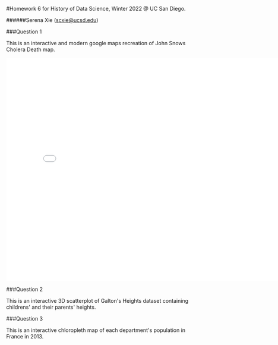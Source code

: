 #Homework 6 for History of Data Science, Winter 2022 @ UC San Diego.

######Serena Xie (scxie@ucsd.edu)

###Question 1

This is an interactive and modern google maps recreation of John Snows Cholera Death map.
<iframe src='../snow-map.html' width=800 height=600 frameBorder=0></iframe>

###Question 2

This is an interactive 3D scatterplot of Galton's Heights dataset containing childrens' and their parents' heights.

###Question 3

This is an interactive chloropleth map of each department's population in France in 2013.



